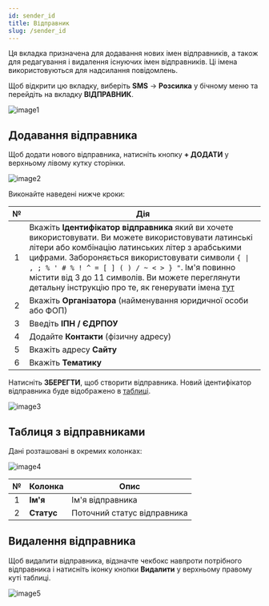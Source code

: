 ```yaml
---
id: sender_id
title: Відправник
slug: /sender_id
---
```


Ця вкладка призначена для додавання нових імен відправників, а також для редагування і видалення існуючих імен відправників. Ці імена використовуються для надсилання повідомлень.

Щоб відкрити цю вкладку, виберіть **SMS** → **Розсилка** у бічному меню та перейдіть на вкладку **ВІДПРАВНИК**.

![image1](/img/uk/sms_send_sms_sender_id/image1.png)

## Додавання відправника

Щоб додати нового відправника, натисніть кнопку **+ ДОДАТИ** у верхньому лівому кутку сторінки.

![image2](/img/uk/sms_send_sms_sender_id/image2.png)

Виконайте наведені нижче кроки:

|  №  | Дія |
| :-: | --- |
| 1 | Вкажіть **Ідентифікатор відправника** який ви хочете використовувати. Ви можете використовувати латинські літери або комбінацію латинських літер з арабськими цифрами. Забороняється використовувати символи `{ \| , ; % ' # % ! ^ = [ ] ( ) / ~ < > } "`. Ім'я повинно містити від 3 до 11 символів. Ви можете переглянути детальну інструкцію про те, як генерувати імена [тут](../../../external/create_sender_id.md) |
| 2 | Вкажіть **Організатора** (найменування юридичної особи або ФОП) |
| 3 | Введіть **ІПН / ЄДРПОУ** |
| 4 | Додайте **Контакти** (фізичну адресу) |
| 5 | Вкажіть адресу **Сайту** |
| 6 | Вкажіть **Тематику** |

Натисніть **ЗБЕРЕГТИ**, щоб створити відправника. Новий ідентифікатор відправника буде відображено в [таблиці](#таблиця-з-відправниками).

![image3](/img/uk/sms_send_sms_sender_id/image3.png)

## Таблиця з відправниками

Дані розташовані в окремих колонках:

![image4](/img/uk/sms_send_sms_sender_id/image4.png)

|  №  | Колонка | Опис |
| :-: | ------- | ---- |
| 1 | **Ім'я** | Ім'я відправника |
| 2 | **Статус** | Поточний статус відправника |

## Видалення відправника

Щоб видалити відправника, відзначте чекбокс навпроти потрібного відправника і натисніть іконку кнопки **Видалити** у верхньому правому куті таблиці.

![image5](/img/uk/sms_send_sms_sender_id/image5.png)

